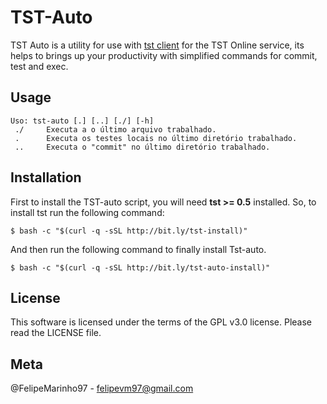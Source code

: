 # TST-Auto

TST Auto is a utility for use with <a href="https://github.com/daltonserey/tst">tst client</a> for the TST Online service, its helps to brings up your productivity with simplified commands for commit, test and exec.

## Usage

    Uso: tst-auto [.] [..] [./] [-h]
     ./     Executa a o último arquivo trabalhado.
     .		Executa os testes locais no último diretório trabalhado.
     ..		Executa o "commit" no último diretório trabalhado.


## Installation

First to install the TST-auto script, you will need <b>tst >= 0.5</b> installed.
So, to install tst run the following command:

    $ bash -c "$(curl -q -sSL http://bit.ly/tst-install)"
    
And then run the following command to finally install Tst-auto.
    
    $ bash -c "$(curl -q -sSL http://bit.ly/tst-auto-install)"
    
## License

This software is licensed under the terms of the GPL v3.0 license. Please read the LICENSE file.

## Meta

@FelipeMarinho97 - felipevm97@gmail.com
